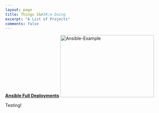 ```yaml
---
layout: page
title: Things I&#39;m Doing
excerpt: "A List of Projects"
comments: false
---
```



<a href="/projects/ansible/index.md"><b>Ansible Full Deployments</b></a>
<img src="https://raw.githubusercontent.com/Kookster310/kookster310.github.io/master/assets/img/ansible-example-gif.gif" alt="Ansible-Example" height="200" width="300"> 

Testing!
